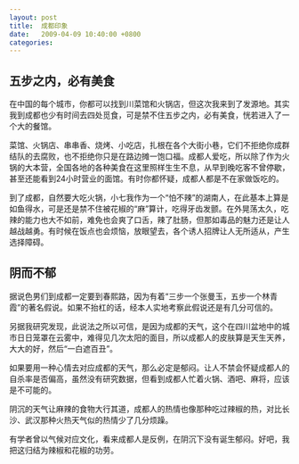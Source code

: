 ```yaml
---
layout: post
title:  成都印象
date:   2009-04-09 10:40:00 +0800
categories: 
---
```


## 五步之内，必有美食

在中国的每个城市，你都可以找到川菜馆和火锅店，但这次我来到了发源地。其实我到成都也少有时间去四处觅食，可是禁不住五步之内，必有美食，恍若进入了一个大的餐馆。

菜馆、火锅店、串串香、烧烤、小吃店，扎根在各个大街小巷，它们不拒绝你成群结队的去腐败，也不拒绝你只是在路边摊一饱口福。成都人爱吃，所以除了作为火锅的大本营，全国各地的各种美食在这里照样生生不息，从早到晚吃客不曾停歇，甚至还能看到24小时营业的面馆。有时你都怀疑，成都人都是不在家做饭吃的。

到了成都，自然要大吃火锅，小七我作为一个“怕不辣”的湖南人，在此基本上算是如鱼得水，可是还是禁不住被花椒的“麻”算计，吃得牙齿发颤。在外晃荡太久，吃辣的能力也大不如前，难免也会爽了口舌，辣了肚肠，但那如毒品的魅力还是让人越战越勇。有时候在饭点也会烦恼，放眼望去，各个诱人招牌让人无所适从，产生选择障碍。

## 阴而不郁

据说色男们到成都一定要到春熙路，因为有着“三步一个张曼玉，五步一个林青霞”的著名假说。如果不抬杠的话，经本人实地考察此假说还是有几分可信的。

另据我研究发现，此说法之所以可信，是因为成都的天气，这个在四川盆地中的城市日日笼罩在云雾中，难得见几次太阳的面目，所以成都人的皮肤算是天生天养，大大的好，然后“一白遮百丑”。

如果要用一种心情去对应成都的天气，那么必定是郁闷。让人不禁会怀疑成都人的自杀率是否偏高，虽然没有研究数据，但看到成都人忙着火锅、酒吧、麻将，应该是不可能的。

阴沉的天气让麻辣的食物大行其道，成都人的热情也像那种吃过辣椒的热，对比长沙、武汉那种火热天气似的热情少了几分烦躁。

有学者曾以气候对应文化，看来成都人是反例，在阴沉下没有诞生郁闷。好吧，我把这归结为辣椒和花椒的功劳。
